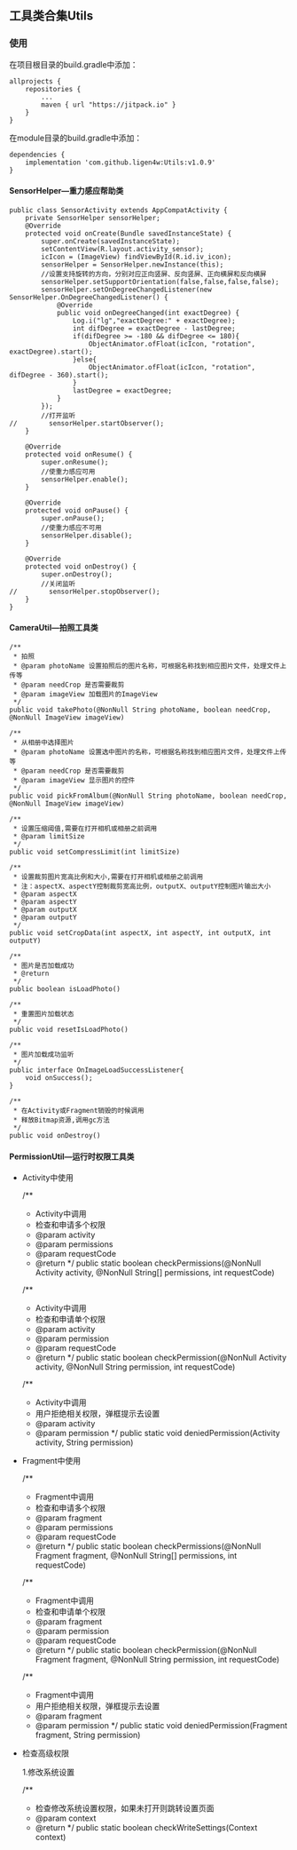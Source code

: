 ## 工具类合集Utils
### 使用
在项目根目录的build.gradle中添加：

    allprojects {
        repositories {
            ...
            maven { url "https://jitpack.io" } 
        }
    }
在module目录的build.gradle中添加：

    dependencies {
        implementation 'com.github.ligen4w:Utils:v1.0.9' 
    } 
#### SensorHelper—重力感应帮助类

    public class SensorActivity extends AppCompatActivity {
        private SensorHelper sensorHelper;
        @Override
        protected void onCreate(Bundle savedInstanceState) {
            super.onCreate(savedInstanceState);
            setContentView(R.layout.activity_sensor);
            icIcon = (ImageView) findViewById(R.id.iv_icon);
            sensorHelper = SensorHelper.newInstance(this);
            //设置支持旋转的方向，分别对应正向竖屏、反向竖屏、正向横屏和反向横屏
            sensorHelper.setSupportOrientation(false,false,false,false);
            sensorHelper.setOnDegreeChangedListener(new SensorHelper.OnDegreeChangedListener() {
                @Override
                public void onDegreeChanged(int exactDegree) {
                    Log.i("lg","exactDegree:" + exactDegree);
                    int difDegree = exactDegree - lastDegree;
                    if(difDegree >= -180 && difDegree <= 180){
                        ObjectAnimator.ofFloat(icIcon, "rotation", exactDegree).start();
                    }else{
                        ObjectAnimator.ofFloat(icIcon, "rotation", difDegree - 360).start();
                    }
                    lastDegree = exactDegree;
                }
            });
            //打开监听
    //        sensorHelper.startObserver();
        }

        @Override
        protected void onResume() {
            super.onResume();
            //使重力感应可用
            sensorHelper.enable();
        }

        @Override
        protected void onPause() {
            super.onPause();
            //使重力感应不可用
            sensorHelper.disable();
        }

        @Override
        protected void onDestroy() {
            super.onDestroy();
            //关闭监听
    //        sensorHelper.stopObserver();
        }
    }

#### CameraUtil—拍照工具类

    /**
     * 拍照
     * @param photoName 设置拍照后的图片名称，可根据名称找到相应图片文件，处理文件上传等
     * @param needCrop 是否需要裁剪
     * @param imageView 加载图片的ImageView
     */
    public void takePhoto(@NonNull String photoName, boolean needCrop, @NonNull ImageView imageView)

    /**
     * 从相册中选择图片
     * @param photoName 设置选中图片的名称，可根据名称找到相应图片文件，处理文件上传等
     * @param needCrop 是否需要裁剪
     * @param imageView 显示图片的控件
     */
    public void pickFromAlbum(@NonNull String photoName, boolean needCrop, @NonNull ImageView imageView)
    
    /**
     * 设置压缩阈值,需要在打开相机或相册之前调用
     * @param limitSize
     */
    public void setCompressLimit(int limitSize)
    
    /**
     * 设置裁剪图片宽高比例和大小,需要在打开相机或相册之前调用
     * 注：aspectX、aspectY控制裁剪宽高比例，outputX、outputY控制图片输出大小
     * @param aspectX
     * @param aspectY
     * @param outputX
     * @param outputY
     */
    public void setCropData(int aspectX, int aspectY, int outputX, int outputY)
    
    /**
     * 图片是否加载成功
     * @return
     */
    public boolean isLoadPhoto()

    /**
     * 重置图片加载状态
     */
    public void resetIsLoadPhoto()

    /**
     * 图片加载成功监听
     */
    public interface OnImageLoadSuccessListener{
        void onSuccess();
    }
    
    /**
     * 在Activity或Fragment销毁的时候调用
     * 释放Bitmap资源,调用gc方法
     */
    public void onDestroy()
    
 #### PermissionUtil—运行时权限工具类
 
 * Activity中使用
 
    /**
     * Activity中调用
     * 检查和申请多个权限
     * @param activity
     * @param permissions
     * @param requestCode
     * @return
     */
    public static boolean checkPermissions(@NonNull Activity activity, @NonNull String[] permissions, int requestCode)
    
    /**
     * Activity中调用
     * 检查和申请单个权限
     * @param activity
     * @param permission
     * @param requestCode
     * @return
     */
    public static boolean checkPermission(@NonNull Activity activity, @NonNull String permission, int requestCode)
    
    /**
     * Activity中调用
     * 用户拒绝相关权限，弹框提示去设置
     * @param activity
     * @param permission
     */
    public static void deniedPermission(Activity activity, String permission)
    
 * Fragment中使用
 
    /**
     * Fragment中调用
     * 检查和申请多个权限
     * @param fragment
     * @param permissions
     * @param requestCode
     * @return
     */
    public static boolean checkPermissions(@NonNull Fragment fragment, @NonNull String[] permissions, int requestCode)
    
    /**
     * Fragment中调用
     * 检查和申请单个权限
     * @param fragment
     * @param permission
     * @param requestCode
     * @return
     */
    public static boolean checkPermission(@NonNull Fragment fragment, @NonNull String permission, int requestCode)
    
    /**
     * Fragment中调用
     * 用户拒绝相关权限，弹框提示去设置
     * @param fragment
     * @param permission
     */
    public static void deniedPermission(Fragment fragment, String permission)
    
 * 检查高级权限
 
    1.修改系统设置
    
    /**
     * 检查修改系统设置权限，如果未打开则跳转设置页面
     * @param context
     * @return
     */
    public static boolean checkWriteSettings(Context context)
